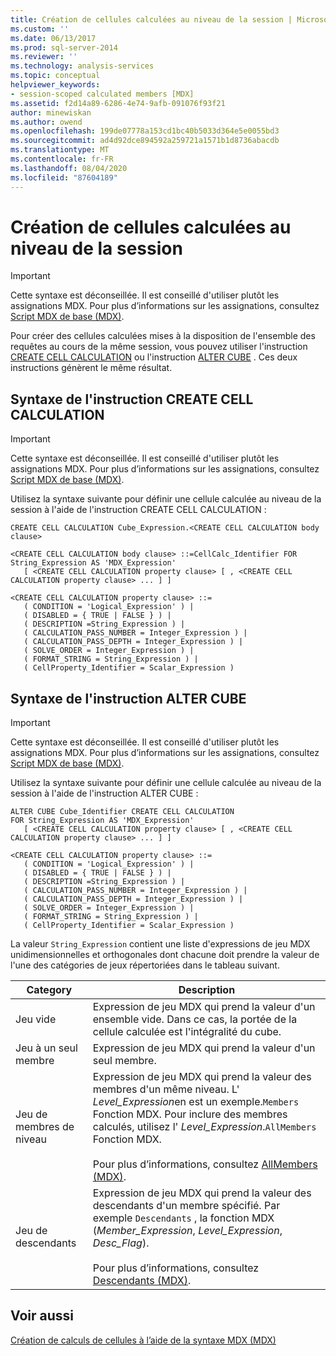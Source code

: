 ```yaml
---
title: Création de cellules calculées au niveau de la session | Microsoft Docs
ms.custom: ''
ms.date: 06/13/2017
ms.prod: sql-server-2014
ms.reviewer: ''
ms.technology: analysis-services
ms.topic: conceptual
helpviewer_keywords:
- session-scoped calculated members [MDX]
ms.assetid: f2d14a89-6286-4e74-9afb-091076f93f21
author: minewiskan
ms.author: owend
ms.openlocfilehash: 199de07778a153cd1bc40b5033d364e5e0055bd3
ms.sourcegitcommit: ad4d92dce894592a259721a1571b1d8736abacdb
ms.translationtype: MT
ms.contentlocale: fr-FR
ms.lasthandoff: 08/04/2020
ms.locfileid: "87604189"
---
```

# <a name="creating-session-scoped-calculated-cells"></a>Création de cellules calculées au niveau de la session
    
> [!IMPORTANT]  
>  Cette syntaxe est déconseillée. Il est conseillé d'utiliser plutôt les assignations MDX. Pour plus d’informations sur les assignations, consultez [Script MDX de base &#40;MDX&#41;](the-basic-mdx-script-mdx.md).  
  
 Pour créer des cellules calculées mises à la disposition de l'ensemble des requêtes au cours de la même session, vous pouvez utiliser l'instruction [CREATE CELL CALCULATION](/sql/mdx/mdx-data-definition-create-cell-calculation) ou l'instruction [ALTER CUBE](/sql/mdx/mdx-data-definition-alter-cube) . Ces deux instructions génèrent le même résultat.  
  
## <a name="create-cell-calculation-syntax"></a>Syntaxe de l'instruction CREATE CELL CALCULATION  
  
> [!IMPORTANT]  
>  Cette syntaxe est déconseillée. Il est conseillé d'utiliser plutôt les assignations MDX. Pour plus d’informations sur les assignations, consultez [Script MDX de base &#40;MDX&#41;](the-basic-mdx-script-mdx.md).  
  
 Utilisez la syntaxe suivante pour définir une cellule calculée au niveau de la session à l'aide de l'instruction CREATE CELL CALCULATION :  
  
```  
CREATE CELL CALCULATION Cube_Expression.<CREATE CELL CALCULATION body clause>  
  
<CREATE CELL CALCULATION body clause> ::=CellCalc_Identifier FOR String_Expression AS 'MDX_Expression'   
   [ <CREATE CELL CALCULATION property clause> [ , <CREATE CELL CALCULATION property clause> ... ] ]  
  
<CREATE CELL CALCULATION property clause> ::=  
   ( CONDITION = 'Logical_Expression' ) |   
   ( DISABLED = { TRUE | FALSE } ) |   
   ( DESCRIPTION =String_Expression ) |   
   ( CALCULATION_PASS_NUMBER = Integer_Expression ) |   
   ( CALCULATION_PASS_DEPTH = Integer_Expression ) |   
   ( SOLVE_ORDER = Integer_Expression ) |   
   ( FORMAT_STRING = String_Expression ) |   
   ( CellProperty_Identifier = Scalar_Expression )  
```  
  
## <a name="alter-cube-syntax"></a>Syntaxe de l'instruction ALTER CUBE  
  
> [!IMPORTANT]  
>  Cette syntaxe est déconseillée. Il est conseillé d'utiliser plutôt les assignations MDX. Pour plus d’informations sur les assignations, consultez [Script MDX de base &#40;MDX&#41;](the-basic-mdx-script-mdx.md).  
  
 Utilisez la syntaxe suivante pour définir une cellule calculée au niveau de la session à l'aide de l'instruction ALTER CUBE :  
  
```  
ALTER CUBE Cube_Identifier CREATE CELL CALCULATION  
FOR String_Expression AS 'MDX_Expression'   
   [ <CREATE CELL CALCULATION property clause> [ , <CREATE CELL CALCULATION property clause> ... ] ]  
  
<CREATE CELL CALCULATION property clause> ::=  
   ( CONDITION = 'Logical_Expression' ) |   
   ( DISABLED = { TRUE | FALSE } ) |   
   ( DESCRIPTION =String_Expression ) |   
   ( CALCULATION_PASS_NUMBER = Integer_Expression ) |   
   ( CALCULATION_PASS_DEPTH = Integer_Expression ) |   
   ( SOLVE_ORDER = Integer_Expression ) |   
   ( FORMAT_STRING = String_Expression ) |   
   ( CellProperty_Identifier = Scalar_Expression )  
```  
  
 La valeur `String_Expression` contient une liste d'expressions de jeu MDX unidimensionnelles et orthogonales dont chacune doit prendre la valeur de l'une des catégories de jeux répertoriées dans le tableau suivant.  
  
|Category|Description|  
|--------------|-----------------|  
|Jeu vide|Expression de jeu MDX qui prend la valeur d'un ensemble vide. Dans ce cas, la portée de la cellule calculée est l'intégralité du cube.|  
|Jeu à un seul membre|Expression de jeu MDX qui prend la valeur d'un seul membre.|  
|Jeu de membres de niveau|Expression de jeu MDX qui prend la valeur des membres d'un même niveau. L' *Level_Expression*en est un exemple.`Members` Fonction MDX. Pour inclure des membres calculés, utilisez l' *Level_Expression*.`AllMembers` Fonction MDX.<br /><br /> Pour plus d’informations, consultez [AllMembers &#40;MDX&#41;](/sql/mdx/allmembers-mdx).|  
|Jeu de descendants|Expression de jeu MDX qui prend la valeur des descendants d'un membre spécifié. Par exemple `Descendants` , la fonction MDX (*Member_Expression*, *Level_Expression*, *Desc_Flag*).<br /><br /> Pour plus d’informations, consultez [Descendants &#40;MDX&#41;](/sql/mdx/descendants-mdx).|  
  
## <a name="see-also"></a>Voir aussi  
 [Création de calculs de cellules à l’aide de la syntaxe MDX &#40;MDX&#41;](../../multidimensional-models-olap-logical-cube-objects/calculations.md)  
  
  

